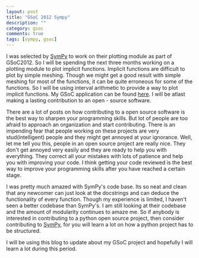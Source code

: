```yaml
---
layout: post
title: "GSoC 2012 Sympy"
description: ""
category: gsoc
comments: true
tags: [sympy, gsoc]
---
```

I was selected by [SymPy](http://sympy.org) to work on their plotting module as part of GSoC2012. So I will be spending the next three months working on a plotting module to plot implicit functions. Implicit functions are difficult to plot by simple meshing. Though we might get a good result with simple meshing for most of the functions, it can be quite erroneous for some of the functions. So I will be using interval arithmetic to provide a way to plot implicit functions. My GSoC application can be found [here](https://github.com/sympy/sympy/wiki/GSoC-2012-Application-Bharath-M-R%3A-Plotting-Module). I will be atlast making a lasting contribution to an open - source software.

There are a lot of posts on how contributing to a open source software is the best way to sharpen your programming skills. But lot of people are too afraid to approach an organization and start contributing. There is an impending fear that people working on these projects are very stud(intelligent) people and they might get annoyed at your ignorance. Well, let me tell you this, people in an open source project are really nice. They don't get annoyed very easily and they are ready to help you with everything. They correct all your mistakes with lots of patience and help you with improving your code. I think getting your code reviewed is the best way to improve your programming skills after you have reached a certain stage. 

I was pretty much amazed with SymPy's code base. Its so neat and clean that any newcomer can just look at the docstrings and can deduce the functionality of every function. Though my experience is limited, I haven't seen a better codebase than SymPy's. I am still looking at their codebase and the amount of modularity continues to amaze me. So if anybody is interested in contributing to a python open source project, then consider contributing to [SymPy](http://sympy.org), for you will learn a lot on how a python project has to be structured.

I will be using this blog to update about my GSoC project and hopefully I will learn a lot during this period.



